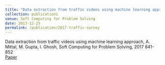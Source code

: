 ```yaml
---
title: "Data extraction from traffic videos using machine learning approach"
collection: publications
venue: Soft Computing for Problem Solving
date: 2017-12-25
permalink: /publication/2017-traffic-survey
---
```

Data extraction from traffic videos using machine learning approach, A. Mittal, M. Gupta, I. Ghosh, Soft Computing for Problem Solving, 2017 841-852\
[Paper](http://mridulgupta9.github.io/files/traffic.pdf)

